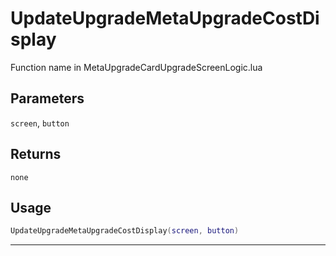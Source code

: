 # UpdateUpgradeMetaUpgradeCostDisplay
Function name in MetaUpgradeCardUpgradeScreenLogic.lua
## Parameters
`screen`, `button`
## Returns
`none`
## Usage
```lua
UpdateUpgradeMetaUpgradeCostDisplay(screen, button)
```
---
